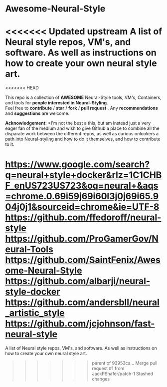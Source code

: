 # Awesome-Neural-Style
<<<<<<< Updated upstream
A list of Neural style repos, VM's, and software. As well as instructions on how to create your own neural style art.
=======
<<<<<<< HEAD

This repo is a collection of **AWESOME** Neural-Style tools, VM's, Containers, and tools for **people interested in Neural-Styling**.
<br>
Feel free to **contribute** / **star** / **fork** / **pull request** . Any **recommendations** and **suggestions** are welcome.

**Acknowledgement:** *I'm not the best a this, but am instead just a very eager fan of the medium and wish to give Github a place to combine all the disparate work between the different repos, as well as curious onlookers a path into Neural-styling and how to do it themselves, and how to contribute to it.

https://www.google.com/search?q=neural+style+docker&rlz=1C1CHBF_enUS723US723&oq=neural+&aqs=chrome.0.69i59j69i60l3j0j69i65.904j0j1&sourceid=chrome&ie=UTF-8
https://github.com/ffedoroff/neural-style
https://github.com/ProGamerGov/Neural-Tools
https://github.com/SaintFenix/Awesome-Neural-Style
https://github.com/albarji/neural-style-docker
https://github.com/andersbll/neural_artistic_style
https://github.com/jcjohnson/fast-neural-style
=======
A list of Neural style repos, VM's, and software. As well as instructions on how to create your own neural style art.
>>>>>>> parent of 93953ca... Merge pull request #1 from JackPShafer/patch-1
>>>>>>> Stashed changes
